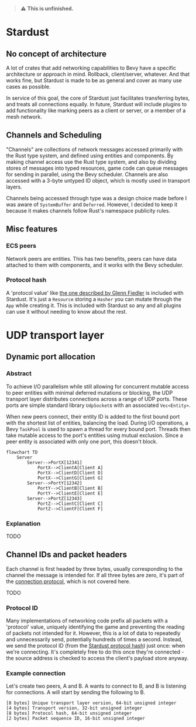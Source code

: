 > :warning: **This is unfinished.**

# Stardust
## No concept of architecture
A lot of crates that add networking capabilities to Bevy have a specific architecture or approach in mind. Rollback, client/server, whatever. And that works fine, but Stardust is made to be as general and cover as many use cases as possible.

In service of this goal, the core of Stardust just facilitates transferring bytes, and treats all connections equally. In future, Stardust will include plugins to add functionality like marking peers as a client or server, or a member of a mesh network.

## Channels and Scheduling
"Channels" are collections of network messages accessed primarily with the Rust type system, and defined using entities and components. By making channel access use the Rust type system, and also by dividing stores of messages into typed resources, game code can queue messages for sending in parallel, using the Bevy scheduler. Channels are also accessed with a 3-byte untyped ID object, which is mostly used in transport layers.

Channels being accessed through type was a design choice made before I was aware of `SystemBuffer` and `Deferred`. However, I decided to keep it because it makes channels follow Rust's namespace publicity rules.

## Misc features
### ECS peers
Network peers are entities. This has two benefits, peers can have data attached to them with components, and it works with the Bevy scheduler.
### Protocol hash
A 'protocol value' like [the one described by Glenn Fiedler](https://www.gafferongames.com/post/virtual_connection_over_udp/) is included with Stardust. It's just a `Resource` storing a `Hasher` you can mutate through the `App` while creating it. This is included with Stardust so any and all plugins can use it without needing to know about the rest.

# UDP transport layer
## Dynamic port allocation
### Abstract
To achieve I/O parallelism while still allowing for concurrent mutable access to peer entities with minimal deferred mutations or blocking, the UDP transport layer distributes connections across a range of UDP ports. These ports are simple standard library `UdpSocket`s with an associated `Vec<Entity>`.

When new peers connect, their entity ID is added to the first bound port with the shortest list of entities, balancing the load. During I/O operations, a Bevy `TaskPool` is used to spawn a thread for every bound port. Threads then take mutable access to the port's entities using mutual exclusion. Since a peer entity is associated with only one port, this doesn't block.

```mermaid
flowchart TD
    Server
        Server-->PortX[12341]
            PortX-->ClientA[Client A]
            PortX-->ClientD[Client D]
            PortX-->ClientG[Client G]
        Server-->PortY[12342]
            PortY-->ClientB[Client B]
            PortY-->ClientE[Client E]
        Server-->PortZ[12343]
            PortZ-->ClientC[Client C]
            PortZ-->ClientF[Client F]
```

### Explanation
TODO

## Channel IDs and packet headers
Each channel is first headed by three bytes, usually corresponding to the channel the message is intended for. If all three bytes are zero, it's part of the [connection protocol](#connection-protocol), which is not covered here.

TODO

### Protocol ID
Many implementations of networking code prefix all packets with a 'protocol' value, uniquely identifying the game and preventing the reading of packets not intended for it. However, this is a lot of data to repeatedly and unnecessarily send, potentially hundreds of times a second. Instead, we send the protocol ID (from the [Stardust protocol hash](#protocol-hash)) just once: when we're connecting. It's completely free to do this once they're connected - the source address is checked to access the client's payload store anyway.

### Example connection
Let's create two peers, A and B. A wants to connect to B, and B is listening for connections. A will start by sending the following to B.

```
[8 bytes] Unique transport layer version, 64-bit unsigned integer
[4 bytes] Transport version, 32-bit unsigned integer
[8 bytes] Protocol hash, 64-bit unsigned integer
[2 bytes] Packet sequence ID, 16-bit unsigned integer
```